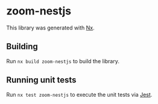 # zoom-nestjs

This library was generated with [Nx](https://nx.dev).

## Building

Run `nx build zoom-nestjs` to build the library.

## Running unit tests

Run `nx test zoom-nestjs` to execute the unit tests via [Jest](https://jestjs.io).
